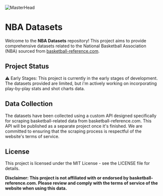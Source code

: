 ![MasterHead](https://smartabase.com/wp-content/uploads/2020/12/nba-banner.png)

# NBA Datasets
Welcome to the **NBA Datasets** repository! This project aims to provide comprehensive datasets related to the National Basketball Association (NBA) sourced from [basketball-reference.com](https://www.basketball-reference.com/).

## Project Status
⚠️ Early Stages: This project is currently in the early stages of development. The datasets provided are limited, but i'm actively working on incorporating play-by-play stats and shot charts data.

## Data Collection
The datasets have been collected using a custom API designed specifically for scraping basketball-related data from basketball-reference.com. This API will be published as a separate project once it's finished. We are committed to ensuring that the scraping process is respectful of the website's terms of service.

## License
This project is licensed under the MIT License - see the LICENSE file for details.

**Disclaimer: This project is not affiliated with or endorsed by basketball-reference.com. Please review and comply with the terms of service of the website when using this data.**
